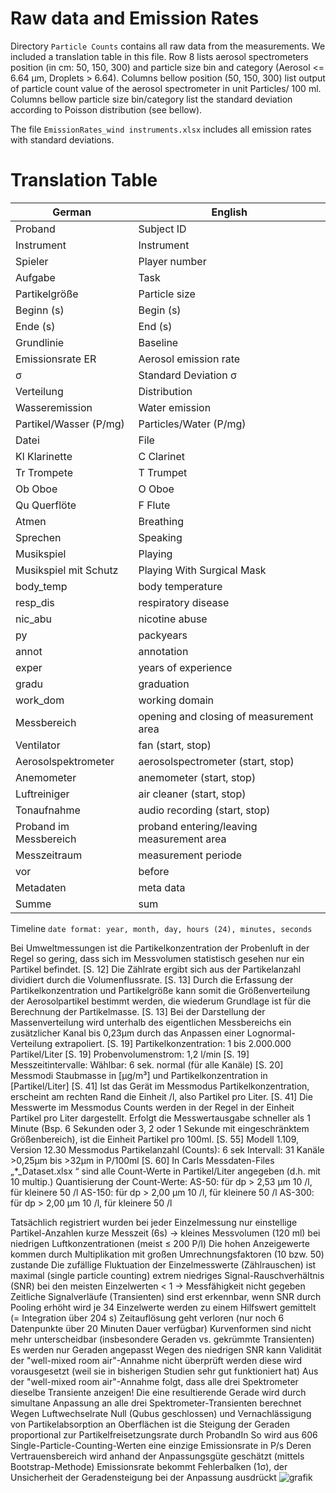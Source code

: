 # Raw data and Emission Rates
Directory `Particle Counts` contains all raw data from the measurements. We included a translation table in this file.
Row 8 lists aerosol spectrometers position (in cm: 50, 150, 300) and particle size bin and category (Aerosol <= 6.64 µm, Droplets > 6.64).
Columns bellow position (50, 150, 300) list output of particle count value of the aerosol spectrometer in unit Particles/ 100 ml. Columns bellow particle size bin/category list the standard deviation according to Poisson distribution (see bellow).

The file `EmissionRates_wind instruments.xlsx` includes all emission rates with standard deviations.


 # Translation Table
 | German | English | 
 | --- | --- | 
 | Proband | Subject ID |  
 | Instrument | Instrument | 
 | Spieler | Player number |   
 | Aufgabe | Task |  
 | Partikelgröße  | Particle size |  
 | Beginn (s) | Begin (s) | 
 | Ende (s) | End (s) | 
 | Grundlinie | Baseline |  
 | Emissionsrate ER | Aerosol emission rate |  
 | σ | Standard Deviation σ |  
 | Verteilung | Distribution |  
 | Wasseremission | Water emission |  
 | Partikel/Wasser (P/mg) | Particles/Water (P/mg) | 
 | Datei | File | 
 | Kl Klarinette | C Clarinet | 
 | Tr Trompete | T Trumpet | 
 | Ob Oboe | O Oboe | 
 | Qu Querflöte | F Flute | 
 | Atmen | Breathing |
 | Sprechen | Speaking | 
 | Musikspiel | Playing | 
 | Musikspiel mit Schutz | Playing With Surgical Mask | 
 | body_temp | body temperature | 
 | resp_dis | respiratory disease | 
 | nic_abu | nicotine abuse | 
 | py | packyears | 
 | annot | annotation | 
 | exper | years of experience | 
 | gradu | graduation | 
 | work_dom | working domain | 
 | Messbereich | opening and closing of measurement area | 
 | Ventilator | fan (start, stop) | 
 | Aerosolspektrometer | aerosolspectrometer  (start, stop) | 
 | Anemometer | anemometer  (start, stop) | 
 | Luftreiniger | air cleaner  (start, stop) | 
 | Tonaufnahme | audio recording  (start, stop) | 
 | Proband im Messbereich | proband entering/leaving measurement area | 
 | Messzeitraum | measurement periode | 
 | vor | before | 
 | Metadaten | meta data | 
 | Summe | sum |  

Timeline
 `date format: year, month, day, hours (24), minutes, seconds`







Bei Umweltmessungen ist die Partikelkonzentration der Probenluft in der Regel so gering, dass sich im Messvolumen statistisch gesehen nur ein Partikel befindet. [S. 12]
Die Zählrate ergibt sich aus der Partikelanzahl dividiert durch die Volumenflussrate. [S. 13]
Durch die Erfassung der Partikelkonzentration und Partikelgröße kann somit die Größenverteilung der Aerosolpartikel bestimmt werden, die wiederum Grundlage ist für die Berechnung der Partikelmasse. [S. 13]
Bei der Darstellung der Massenverteilung wird unterhalb des eigentlichen Messbereichs ein zusätzlicher Kanal bis 0,23μm durch das Anpassen einer Lognormal-Verteilung extrapoliert. [S. 19]
Partikelkonzentration: 1 bis 2.000.000 Partikel/Liter [S. 19]
Probenvolumenstrom: 1,2 l/min [S. 19]
Messzeitintervalle: Wählbar: 6 sek. normal (für alle Kanäle) [S. 20]
Messmodi Staubmasse in [μg/m³] und Partikelkonzentration in [Partikel/Liter] [S. 41]
Ist das Gerät im Messmodus Partikelkonzentration, erscheint am rechten Rand die Einheit /l, also Partikel pro Liter. [S. 41]
Die Messwerte im Messmodus Counts werden in der Regel in der Einheit Partikel pro Liter dargestellt. Erfolgt die Messwertausgabe schneller als 1 Minute (Bsp. 6 Sekunden oder 3, 2 oder 1 Sekunde mit eingeschränktem Größenbereich), ist die Einheit Partikel pro 100ml. [S. 55]
Modell 1.109, Version 12.30 Messmodus Partikelanzahl (Counts): 6 sek Intervall: 31 Kanäle >0,25μm bis >32μm in P/100ml [S. 60]
In Carls Messdaten-Files „*_Dataset.xlsx “ sind alle Count-Werte in Partikel/Liter angegeben (d.h. mit 10 multip.)
Quantisierung der Count-Werte:
AS-50:	für dp > 2,53 µm 10 /l, für kleinere 50 /l
AS-150:	für dp > 2,00 µm 10 /l, für kleinere 50 /l
AS-300:	für dp > 2,00 µm 10 /l, für kleinere 50 /l


Tatsächlich registriert wurden bei jeder Einzelmessung nur einstellige Partikel-Anzahlen
kurze Messzeit (6s) → kleines Messvolumen (120 ml) bei
niedrigen Luftkonzentrationen (meist ≤ 200 P/l)
Die hohen Anzeigewerte kommen durch Multiplikation mit großen Umrechnungsfaktoren (10 bzw. 50) zustande
Die zufällige Fluktuation der Einzelmesswerte (Zählrauschen) ist maximal (single particle counting)
extrem niedriges Signal-Rauschverhältnis (SNR)
bei den meisten Einzelwerten < 1 → Messfähigkeit nicht gegeben
Zeitliche Signalverläufe (Transienten) sind erst erkennbar, wenn SNR durch Pooling erhöht wird
je 34 Einzelwerte werden zu einem Hilfswert gemittelt (= Integration über 204 s)
Zeitauflösung geht verloren (nur noch 6 Datenpunkte über 20 Minuten Dauer verfügbar)
Kurvenformen sind nicht mehr unterscheidbar (insbesondere Geraden vs. gekrümmte Transienten)
Es werden nur Geraden angepasst
Wegen des niedrigen SNR kann Validität der "well-mixed room air"-Annahme nicht überprüft werden
diese wird vorausgesetzt (weil sie in bisherigen Studien sehr gut funktioniert hat)
Aus der "well-mixed room air"-Annahme folgt, dass alle drei Spektrometer dieselbe Transiente anzeigen!
Die eine resultierende Gerade wird durch simultane Anpassung an alle drei Spektrometer-Transienten berechnet
Wegen Luftwechselrate Null (Qubus geschlossen) und Vernachlässigung von Partikelabsorption an Oberflächen
ist die Steigung der Geraden proportional zur Partikelfreisetzungsrate durch ProbandIn
So wird aus 606 Single-Particle-Counting-Werten eine einzige Emissionsrate in P/s
Deren Vertrauensbereich wird anhand der Anpassungsgüte geschätzt (mittels Bootstrap-Methode)
Emissionsrate bekommt Fehlerbalken (1σ), der Unsicherheit der Geradensteigung bei der Anpassung ausdrückt
![grafik](https://user-images.githubusercontent.com/92682699/140093794-285fae8b-8e69-4643-938d-c168bd46e765.png)

